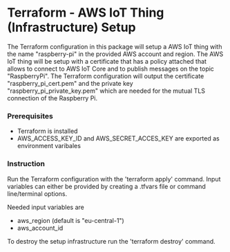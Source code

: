# Terraform - AWS IoT Thing (Infrastructure) Setup

The Terraform configuration in this package will setup a AWS IoT thing with the name "raspberry-pi" in the provided AWS account and region.
The AWS IoT thing will be setup with a certificate that has a policy attached that allows to connect to AWS IoT Core and to publish messages on the topic "RaspberryPi".
The Terraform configuration will output the certificate "raspberry_pi_cert.pem" and the private key "raspberry_pi_private_key.pem" which are needed for the mutual TLS connection of the Raspberry Pi.

### Prerequisites 
* Terraform is installed 
* AWS_ACCESS_KEY_ID and AWS_SECRET_ACCES_KEY are exported as environment varibales 

### Instruction

Run the Terraform configuration with the 'terraform apply' command. Input variables can either be provided by creating a .tfvars file or command line/terminal options. 

Needed input variables are
* aws_region (default is "eu-central-1")
* aws_account_id

To destroy the setup infrastructure run the 'terraform destroy' command.